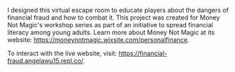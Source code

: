 I designed this virtual escape room to educate players about the dangers of financial fraud and how to combat it. This project was created for Money Not Magic's workshop series as part of an initiative to spread financial literacy among young adults. Learn more about Money Not Magic at its website: https://moneynotmagic.wixsite.com/personalfinance.

To interact with the live website, visit: https://financial-fraud.angelawu15.repl.co/.
